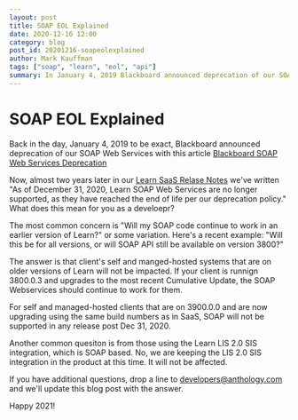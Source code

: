 ```yaml
---
layout: post
title: SOAP EOL Explained
date: 2020-12-16 12:00
category: blog
post_id: 20201216-soapeolexplained
author: Mark Kauffman
tags: ["soap", "learn", "eol", "api"]
summary: In January 4, 2019 Blackboard announced deprecation of our SOAP Web Services
---
```


# SOAP EOL Explained

Back in the day, January 4, 2019 to be exact, Blackboard announced deprecation of our SOAP Web Services with this article [Blackboard SOAP Web Services Deprecation](https://blackboard.secure.force.com/publickbarticleview?id=kA039000000Tm3cCAC&homepage=true)

Now, almost two years later in our [Learn SaaS Relase Notes](https://help.blackboard.com/learn/Administrator/SaaS/Release_Notes) we've written "As of December 31, 2020, Learn SOAP Web Services are no longer supported, as they have reached the end of life per our deprecation policy." What does this mean for you as a develoepr?

The most common concern is "Will my SOAP code continue to work in an earlier version of Learn?" or some variation. Here's a recent example: "Will this be for all versions, or will SOAP API still be available on version 3800?"

The answer is that client's self and manged-hosted systems that are on older versions of Learn will not be impacted. If your client is runnign 3800.0.3 and upgrades to the most recent Cumulative Update, the SOAP Webservices should continue to work for them.

For self and managed-hosted clients that are on 3900.0.0 and are now upgrading using the same build numbers as in SaaS, SOAP will not be supported in any release post Dec 31, 2020.

Another common quesiton is from those using the Learn LIS 2.0 SIS integration, which is SOAP based. No, we are keeping the LIS 2.0 SIS integration in the product at this time. It will not be affected.

If you have additional questions, drop a line to developers@anthology.com and we'll update this blog post with the answer.

Happy 2021!
